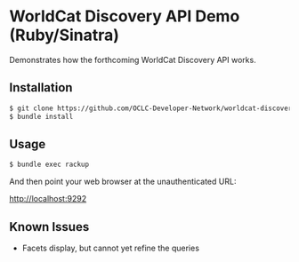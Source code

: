 # WorldCat Discovery API Demo (Ruby/Sinatra)

Demonstrates how the forthcoming WorldCat Discovery API works.

## Installation

```bash
$ git clone https://github.com/OCLC-Developer-Network/worldcat-discovery-api-demo-ruby.git
$ bundle install
```

## Usage

```bash
$ bundle exec rackup
```

And then point your web browser at the unauthenticated URL:

[http://localhost:9292](http://localhost:9292)

## Known Issues

* Facets display, but cannot yet refine the queries

